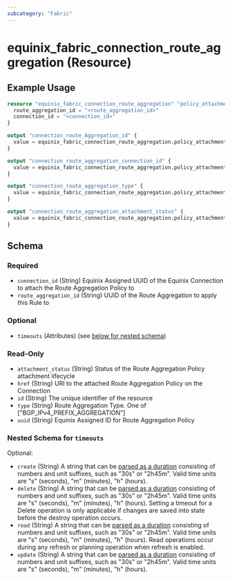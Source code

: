```yaml
---
subcategory: "Fabric"
---
```


# equinix_fabric_connection_route_aggregation (Resource)



## Example Usage

```terraform
resource "equinix_fabric_connection_route_aggregation" "policy_attachment" {
  route_aggregation_id = "<route_aggregation_id>"
  connection_id = "<connection_id>"
}

output "connection_route_Aggregation_id" {
  value = equinix_fabric_connection_route_aggregation.policy_attachment.id
}

output "connection_route_aggregation_connection_id" {
  value = equinix_fabric_connection_route_aggregation.policy_attachment.connection_id
}

output "connection_route_aggregation_type" {
  value = equinix_fabric_connection_route_aggregation.policy_attachment.type
}

output "connection_route_aggregation_attachment_status" {
  value = equinix_fabric_connection_route_aggregation.policy_attachment.attachment_status
}
```

<!-- schema generated by tfplugindocs -->
## Schema

### Required

- `connection_id` (String) Equinix Assigned UUID of the Equinix Connection to attach the Route Aggregation Policy to
- `route_aggregation_id` (String) UUID of the Route Aggregation to apply this Rule to

### Optional

- `timeouts` (Attributes) (see [below for nested schema](#nestedatt--timeouts))

### Read-Only

- `attachment_status` (String) Status of the Route Aggregation Policy attachment lifecycle
- `href` (String) URI to the attached Route Aggregation Policy on the Connection
- `id` (String) The unique identifier of the resource
- `type` (String) Route Aggregation Type. One of ["BGP_IPv4_PREFIX_AGGREGATION"]
- `uuid` (String) Equinix Assigned ID for Route Aggregation Policy

<a id="nestedatt--timeouts"></a>
### Nested Schema for `timeouts`

Optional:

- `create` (String) A string that can be [parsed as a duration](https://pkg.go.dev/time#ParseDuration) consisting of numbers and unit suffixes, such as "30s" or "2h45m". Valid time units are "s" (seconds), "m" (minutes), "h" (hours).
- `delete` (String) A string that can be [parsed as a duration](https://pkg.go.dev/time#ParseDuration) consisting of numbers and unit suffixes, such as "30s" or "2h45m". Valid time units are "s" (seconds), "m" (minutes), "h" (hours). Setting a timeout for a Delete operation is only applicable if changes are saved into state before the destroy operation occurs.
- `read` (String) A string that can be [parsed as a duration](https://pkg.go.dev/time#ParseDuration) consisting of numbers and unit suffixes, such as "30s" or "2h45m". Valid time units are "s" (seconds), "m" (minutes), "h" (hours). Read operations occur during any refresh or planning operation when refresh is enabled.
- `update` (String) A string that can be [parsed as a duration](https://pkg.go.dev/time#ParseDuration) consisting of numbers and unit suffixes, such as "30s" or "2h45m". Valid time units are "s" (seconds), "m" (minutes), "h" (hours).

